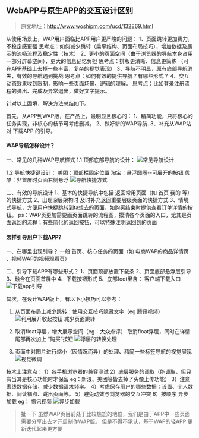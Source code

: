 ## WebAPP与原生APP的交互设计区别
> 原文地址：http://www.woshipm.com/ucd/132869.html

从使用场景上，WAP用户面临比APP用户更严峻的问题：
1、页面跳转更加费力，不稳定感更强
思考点：如何减少跳转（扁平结构、页面布局技巧），增加数据及展示的流畅流程及稳定性（技术）
2、更小的页面空间（由于浏览器的导航本身占用一部分屏幕空间），更大的信息记忆负担
思考点：排版更清晰、信息更简练 （可在APP基础上去掉一些丰富、复杂的视觉表现）
3、导航不明显，原有底部导航消失，有效的导航遇到挑战
思考点：如何有效的提供导航？有哪些形式？
4、交互动态效果收到限制，影响一些页面场景、逻辑的理解。
思考点：比如登录注册流程的弹出、完成及异常退出，做好文字提示。

针对以上困境，解决方法总结如下。

首先，从APP到WAP版，在产品上，最明显且核心的：
1、精简功能，只将核心的任务实现，非核心的枝节可考虑删减。
2、做好新的WAP导航.
3、补充从WAP站对 下载APP 的引导。

#### WAP导航怎样设计？

一、常见的几种WAP导航样式
1.1 顶部底部导航的设计：
![常见导航设计](http://image.woshipm.com/wp-files/2015/01/19b0e7272d61d5c26bb3152a663ff47b.png)

1.2 导航快捷键设计：
美团：顶部栏固定位置
淘宝：悬浮圆圈--可展开的按钮
优酷：非首屏时页面右侧悬浮
![导航快捷方式](http://image.woshipm.com/wp-files/2015/01/d048ee4c016e8ee70f2d69923ecfc005.png)

二、有效的导航设计
1、基本的快捷导航中包括 返回常用页面（如 首页 我的 等）的快捷方式
2、出现深层架构时 及时补充返回重要层级页面的快捷方式
3、情境式导航，方便用户快捷跳转到ta想去的页面，如购买结束时提供查看订单详情的按钮。
ps：WAP页更加需要画页面跳转的流程图，摸清各个页面的入口，尤其是页面返回的流程；有些简化的返回按钮，可以特殊注明返回到的页面

#### 怎样引导用户下载APP?

一、在哪里出现引导？
一般 首页、核心任务的页面（如 电商WAP的商品详情页 、视频WAP的视频观看页）

二、引导下载APP有哪些形式？
1、页面顶部放置下载条
2、页面底部悬浮层引导
3、融合在页面首屏中
4、下载按钮形式
5、底部foot里含： 客户端下载入口
![下载app引导](http://image.woshipm.com/wp-files/2015/01/0dd2a24ff0dce00c2d96aea2fe46504d.png)

其次，在设计WAP版上，有以下小技巧可以参考：
1. 从页面布局上减少跳转：使用交互技巧隐藏文字（eg 腾讯视频）
![利用展开收起按钮 减少页面跳转](http://image.woshipm.com/wp-files/2015/01/1e00635fabb3e98ff5d3c75a6d6438ee.png)

2. 取消float浮层，增大展示空间（eg：大众点评）
取消float浮层，同时在详情尾部再次加上 “购买”按钮
![浮层的转换处理](http://image.woshipm.com/wp-files/2015/01/2c14726b7efb423a3ce2ce8aa3df3d44.png)

3. 页面中对图片进行缩小（因情况而异）的处理、精简一些标签导航的视觉展现
![视觉微调](http://image.woshipm.com/wp-files/2015/01/2dc2c76de2d625506618bc585c06cb01.png)

技术上注意点：
1）各手机浏览器的兼容测试
2）底层服务的调取（能调取，但只有当其是核心功能时才保留 eg：新浪、美团等皆去掉了头像上传功能）
3）注意离线数据存储，减少数据请求频率。
4）考虑保存用户的哪些数据：设置、个人数据、阅读锚点、跳出页面等。
5）避免动效与浏览器的交互冲突
6）按顺序 异步加载  eg： 腾讯视频
![异步加载](http://image.woshipm.com/wp-files/2015/01/9dcda4e057ba1b75195279991d0b978c.png)

> 扯一下
虽然WAP页目前处于比较尴尬的地位，我们是由于APP中一些页面需要分享出去才开启制作WAP版。
但是不得不承认，基于WAP的轻APP 更新迭代起来更方便
